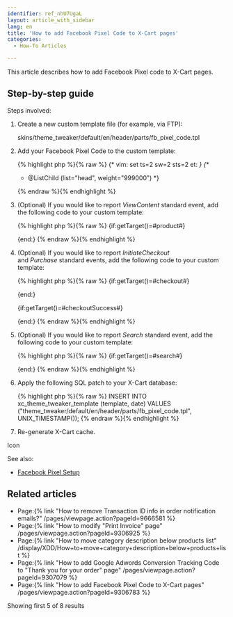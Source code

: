 ```yaml
---
identifier: ref_nhU7UgaL
layout: article_with_sidebar
lang: en
title: 'How to add Facebook Pixel Сode to X-Cart pages'
categories:
  - How-To Articles

---
```



This article describes how to add Facebook Pixel code to X-Cart pages.

## Step-by-step guide

Steps involved:

1.  Create a new custom template file (for example, via FTP):  

    skins/theme_tweaker/default/en/header/parts/fb_pixel_code.tpl  

2.  Add your Facebook Pixel Сode to the custom template:  

    {% highlight php %}{% raw %}
    {* vim: set ts=2 sw=2 sts=2 et: *}
    {**
     * @ListChild (list="head", weight="999000")
     *}

    <!-- Facebook Pixel Code -->

    <script>
    !function(f,b,e,v,n,t,s) { if(f.fbq)return;n=f.fbq=function() { n.callMethod?
    n.callMethod.apply(n,arguments):n.queue.push(arguments) }; if(!f._fbq)f._fbq=n;
    n.push=n;n.loaded=!0;n.version='2.0';n.queue=[];t=b.createElement(e);t.async=!0;
    t.src=v;s=b.getElementsByTagName(e)[0];s.parentNode.insertBefore(t,s) } (window,
    document,'script','//connect.facebook.net/en_US/fbevents.js');

    // Insert Your Facebook Pixel ID below. 
    fbq('init', '<FB_PIXEL_ID>');
    fbq('track', 'PageView');
    </script>

    <!-- Insert Your Facebook Pixel ID below. --> 
    <noscript><img height="1" width="1" style="display:none"
    src="https://www.facebook.com/tr?id=<FB_PIXEL_ID>&ev=PageView&noscript=1"
    /></noscript>

    <!-- End Facebook Pixel Code -->
    {% endraw %}{% endhighlight %}
3.  (Optional) If you would like to report _ViewContent_ standard event, add the following code to your custom template:

    {% highlight php %}{% raw %}
    {if:getTarget()=#product#}
    <script>
    // ViewContent
    // Track key page views (ex: product page, landing page or article)
    fbq('track', 'ViewContent', {
    content_name: '{product.getName()}',
    content_category: '{product.category.getStringPath()}',
    content_ids: ['{product.getID()}'],
    content_type: 'product',
    value: {product.getPrice()},
    currency: '{xlite.currency.getCode()}' /* Default Store Currency */
    });
    </script>
    {end:}
    {% endraw %}{% endhighlight %}
4.  (Optional) If you would like to report _InitiateCheckout_ and _Purchase_ standard events, add the following code to your custom template:

    {% highlight php %}{% raw %}
    {if:getTarget()=#checkout#}
    <script>
    // InitiateCheckout
    // Track when people enter the checkout flow (ex. click/landing page on checkout button)
    fbq('track', 'InitiateCheckout', {
    });
    </script>
    {end:}

    {if:getTarget()=#checkoutSuccess#}
    <script>
    // Purchase
    // Track purchases or checkout flow completions (ex. landing on "Thank You" or confirmation page)
    fbq('track', 'Purchase', {
    value: {order.getTotal()},
    currency: '{order.currency.getCode()}'
    });
    </script>
    {end:}
    {% endraw %}{% endhighlight %}
5.  (Optional) If you would like to report _Search_ standard event, add the following code to your custom template:

    {% highlight php %}{% raw %}
    {if:getTarget()=#search#}
    <script>
    // Search
    // Track searches on your website (ex. product searches)
    fbq('track', 'Search');
    </script>
    {end:}
    {% endraw %}{% endhighlight %}
6.  Apply the following SQL patch to your X-Cart database:

    {% highlight php %}{% raw %}
    INSERT INTO xc_theme_tweaker_template (template, date) VALUES ("theme_tweaker/default/en/header/parts/fb_pixel_code.tpl", UNIX_TIMESTAMP());
    {% endraw %}{% endhighlight %}
7.  Re-generate X-Cart cache.

Icon

See also:

*   [Facebook Pixel Setup](https://developers.facebook.com/docs/marketing-api/facebook-pixel/v2.5)

## Related articles

*   Page:{% link "How to remove Transaction ID info in order notification emails?" /pages/viewpage.action?pageId=9666581 %}
*   Page:{% link "How to modify "Print Invoice" page" /pages/viewpage.action?pageId=9306925 %}
*   Page:{% link "How to move category description below products list" /display/XDD/How+to+move+category+description+below+products+list %}
*   Page:{% link "How to add Google Adwords Conversion Tracking Code to "Thank you for your order" page" /pages/viewpage.action?pageId=9307079 %}
*   Page:{% link "How to add Facebook Pixel Сode to X-Cart pages" /pages/viewpage.action?pageId=9306783 %}

Showing first 5 of 8 results